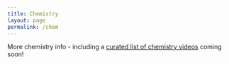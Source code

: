 ```yaml
---
title: Chemistry
layout: page
permalink: /chem
---
```


More chemistry info - including a [curated list of chemistry videos](/chemvideos.md) coming soon!
